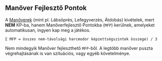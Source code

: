 ## Manőver Fejlesztő Pontok

A [Manőverek](060_14_manoverek.md) (mint pl.  Lábsöprés, Lefegyverzés, Átdobás) kivételek, mert **NEM** KP-ba, hanem Manőverfejlesztő Pontokba (`MFP`) kerülnek, amelyeket automatikusan, ingyen kap meg a játékos.

`Σ MFP = összes nem-távolsági harcmodor képzettségszintek összege) / 3`

Nem mindegyik Manőver fejleszthető `MFP`-ből. A legtöbb manőver puszta végrehajtásának is van szituációs, vagy egyéb követelménye.
